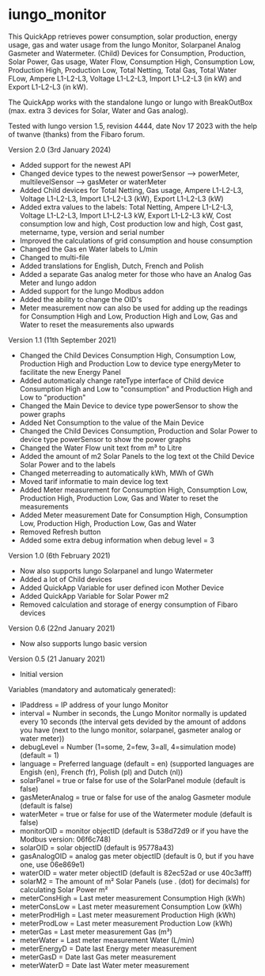 # iungo_monitor

This QuickApp retrieves power consumption, solar production, energy usage, gas and water usage from the Iungo Monitor, Solarpanel Analog Gasmeter and Watermeter. 
(Child) Devices for Consumption, Production, Solar Power, Gas usage, Water Flow, Consumption High, Consumption Low, Production High, Production Low, Total Netting, Total Gas, Total Water FLow, Ampere L1-L2-L3, Voltage L1-L2-L3, Import L1-L2-L3 (in kW) and Export L1-L2-L3 (in kW). 

The QuickApp works with the standalone Iungo or Iungo with BreakOutBox (max. extra 3 devices for Solar, Water and Gas analog). 

Tested with Iungo version 1.5, revision 4444, date Nov 17 2023 with the help of twanve (thanks) from the Fibaro forum. 

Version 2.0 (3rd January 2024)
- Added support for the newest API
- Changed device types to the newest powerSensor --> powerMeter, multilevelSensor --> gasMeter or waterMeter
- Added Child devices for Total Netting, Gas usage, Ampere L1-L2-L3, Voltage L1-L2-L3, Import L1-L2-L3 (kW), Export L1-L2-L3 (kW)
- Added extra values to the labels: Total Netting, Ampere L1-L2-L3, Voltage L1-L2-L3, Import L1-L2-L3 kW, Export L1-L2-L3 kW, Cost consumption low and high, Cost production low and high, Cost gast, metername, type, version and serial number
- Improved the calculations of grid consumption and house consumption
- Changed the Gas en Water labels to L/min
- Changed to multi-file
- Added translations for English, Dutch, French and Polish
- Added a separate Gas analog meter for those who have an Analog Gas Meter and Iungo addon
- Added support for the Iungo Modbus addon
- Added the ability to change the OID's
- Meter measurement now can also be used for adding up the readings for Consumption High and Low, Production High and Low, Gas and Water to reset the measurements also upwards 

Version 1.1 (11th September 2021)
- Changed the Child Devices Consumption High, Consumption Low, Production High and Production Low to device type energyMeter to facilitate the new Energy Panel
- Added automaticaly change rateType interface of Child device Consumption High and Low to "consumption" and Production High and Low to "production"
- Changed the Main Device to device type powerSensor to show the power graphs
- Added Net Consumption to the value of the Main Device 
- Changed the Child Devices Consumption, Production and Solar Power to device type powerSensor to show the power graphs 
- Changed the Water Flow unit text from m³ to Litre
- Added the amount of m2 Solar Panels to the log text ot the Child Device Solar Power and to the labels
- Changed meterreading to automatically kWh, MWh of GWh
- Moved tarif informatie to main device log text
- Added Meter measurement for Consumption High, Consumption Low, Production High, Production Low, Gas and Water to reset the measurements
- Added Meter measurement Date for Consumption High, Consumption Low, Production High, Production Low, Gas and Water
- Removed Refresh button
- Added some extra debug information when debug level = 3

Version 1.0 (6th February 2021)
- Now also supports Iungo Solarpanel and Iungo Watermeter
- Added a lot of Child devices
- Added QuickApp Variable for user defined icon Mother Device
- Added QuickApp Variable for Solar Power m2
- Removed calculation and storage of energy consumption of Fibaro devices

Version 0.6 (22nd January 2021)
- Now also supports Iungo basic version

Version 0.5 (21 January 2021)
- Initial version

Variables (mandatory and automaticaly generated): 
- IPaddress = IP address of your Iungo Monitor
- interval = Number in seconds, the Lungo Monitor normally is updated every 10 seconds (the interval gets devided by the amount of addons you have (next to the Iungo monitor, solarpanel, gasmeter analog or water meter))
- debugLevel = Number (1=some, 2=few, 3=all, 4=simulation mode) (default = 1)
- language = Preferred language (default = en) (supported languages are Engish (en), French (fr), Polish (pl) and Dutch (nl))
- solarPanel = true or false for use of the SolarPanel module (default is false)
- gasMeterAnalog = true or false for use of the analog Gasmeter module (default is false)
- waterMeter = true or false for use of the Watermeter module (default is false)
- monitorOID = monitor objectID (default is 538d72d9 or if you have the Modbus version: 06f6c748)
- solarOID = solar objectID (default is 95778a43)
- gasAnalogOID = analog gas meter objectID (default is 0, but if you have one, use 06e869e1)
- waterOID = water meter objectID (default is 82ec52ad or use 40c3afff)
- solarM2 = The amount of m² Solar Panels (use . (dot) for decimals) for calculating Solar Power m²
- meterConsHigh = Last meter measurement Consumption High (kWh)
- meterConsLow = Last meter measurement Consumption Low (kWh)
- meterProdHigh = Last meter measurement Production High (kWh)
- meterProdLow = Last meter measurement Production Low (kWh)
- meterGas = Last meter measurement Gas (m³)
- meterWater = Last meter measurement Water (L/min)
- meterEnergyD = Date last Energy meter measurement
- meterGasD = Date last Gas meter measurement  
- meterWaterD = Date last Water meter measurement 

